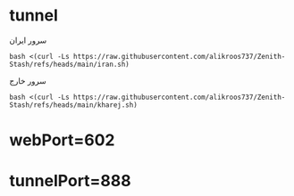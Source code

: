 # tunnel
سرور ایران

```
bash <(curl -Ls https://raw.githubusercontent.com/alikroos737/Zenith-Stash/refs/heads/main/iran.sh)
```
سرور خارج

```
bash <(curl -Ls https://raw.githubusercontent.com/alikroos737/Zenith-Stash/refs/heads/main/kharej.sh)
```
# webPort=602
# tunnelPort=888
